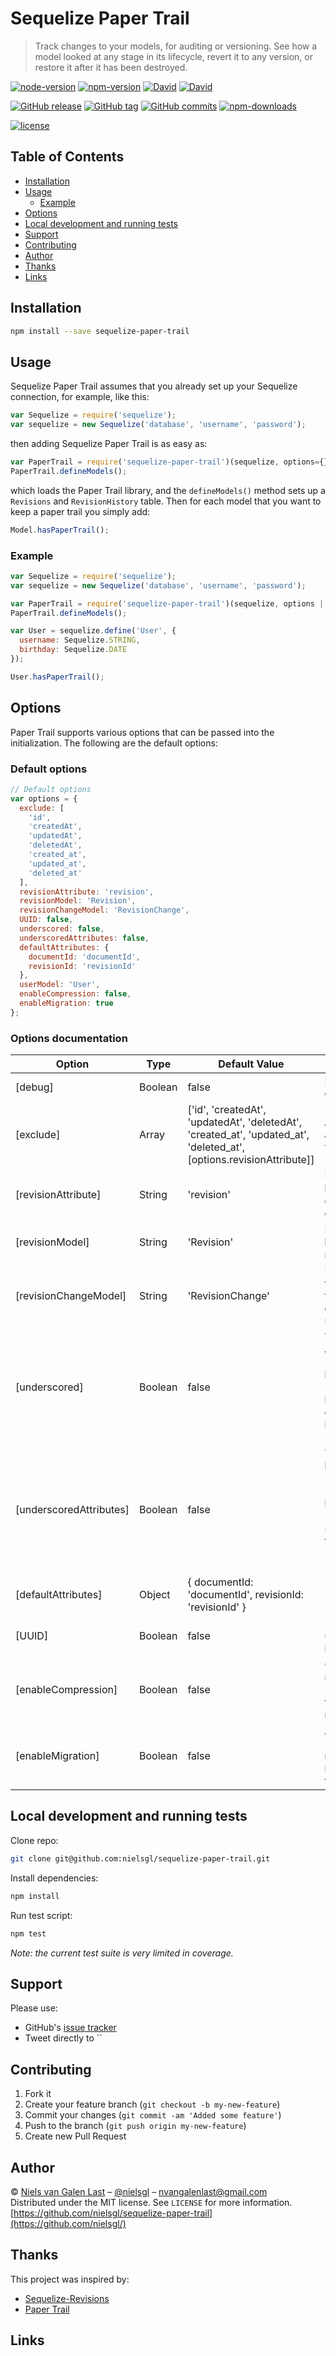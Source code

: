 # Sequelize Paper Trail

> Track changes to your models, for auditing or versioning. See how a model looked at any stage in its lifecycle, revert it to any version, or restore it after it has been destroyed.


<!-- [![NPM](https://nodei.co/npm/sequelize-paper-trail.png?downloads=true)](https://nodei.co/npm/sequelize-paper-trail/) -->

[![node-version](https://img.shields.io/node/v/sequelize-paper-trail.svg)](https://www.npmjs.org/package/sequelize-paper-trail)
[![npm-version](https://img.shields.io/npm/v/sequelize-paper-trail.svg)](https://www.npmjs.org/package/sequelize-paper-trail)
[![David](https://img.shields.io/david/nielsgl/sequelize-paper-trail.svg?maxAge=3600)]()
[![David](https://img.shields.io/david/dev/nielsgl/sequelize-paper-trail.svg?maxAge=3600)]()

[![GitHub release](https://img.shields.io/github/release/nielsgl/sequelize-paper-trail.svg)](https://www.npmjs.org/package/sequelize-paper-trail)
[![GitHub tag](https://img.shields.io/github/tag/nielsgl/sequelize-paper-trail.svg)](https://www.npmjs.org/package/sequelize-paper-trail)
[![GitHub commits](https://img.shields.io/github/commits-since/nielsgl/sequelize-paper-trail/v0.2.3.svg)]()
[![npm-downloads](https://img.shields.io/npm/dt/sequelize-paper-trail.svg)](https://www.npmjs.org/package/sequelize-paper-trail)

[![license](https://img.shields.io/github/license/nielsgl/sequelize-paper-trail.svg)](https://github.com/nielsgl/sequelize-paper-trail/blob/master/LICENSE)

<!-- START doctoc generated TOC please keep comment here to allow auto update -->
<!-- DON'T EDIT THIS SECTION, INSTEAD RE-RUN doctoc TO UPDATE -->
## Table of Contents

- [Installation](#installation)
- [Usage](#usage)
  - [Example](#example)
- [Options](#options)
- [Local development and running tests](#local-development-and-running-tests)
- [Support](#support)
- [Contributing](#contributing)
- [Author](#author)
- [Thanks](#thanks)
- [Links](#links)

<!-- END doctoc generated TOC please keep comment here to allow auto update -->

## Installation

```bash
npm install --save sequelize-paper-trail
```

## Usage

Sequelize Paper Trail assumes that you already set up your Sequelize connection, for example, like this:
```javascript
var Sequelize = require('sequelize');
var sequelize = new Sequelize('database', 'username', 'password');
```

then adding Sequelize Paper Trail is as easy as:

```javascript
var PaperTrail = require('sequelize-paper-trail')(sequelize, options={});
PaperTrail.defineModels();
```

which loads the Paper Trail library, and the `defineModels()` method sets up a `Revisions` and `RevisionHistory` table. Then for each model that you want to keep a paper trail you simply add:

```javascript
Model.hasPaperTrail();
```

### Example

```javascript
var Sequelize = require('sequelize');
var sequelize = new Sequelize('database', 'username', 'password');

var PaperTrail = require('sequelize-paper-trail')(sequelize, options || {});
PaperTrail.defineModels();

var User = sequelize.define('User', {
  username: Sequelize.STRING,
  birthday: Sequelize.DATE
});

User.hasPaperTrail();
```

## Options

Paper Trail supports various options that can be passed into the initialization. The following are the default options:

### Default options

```javascript
// Default options
var options = {
  exclude: [
    'id',
    'createdAt',
    'updatedAt',
    'deletedAt',
    'created_at',
    'updated_at',
    'deleted_at'
  ],
  revisionAttribute: 'revision',
  revisionModel: 'Revision',
  revisionChangeModel: 'RevisionChange',
  UUID: false,
  underscored: false,
  underscoredAttributes: false,
  defaultAttributes: {
    documentId: 'documentId',
    revisionId: 'revisionId'
  },
  userModel: 'User',
  enableCompression: false,
  enableMigration: true
};
```

### Options documentation

| Option | Type | Default Value | Description |
|-------------------------|---------|-----------------------------------------------------------------------------------------|------------------------------------------------------------------------------------------------------------------------------------------------------------------------------------------------------------------------|
| [debug] | Boolean | false | Enables logging to the console. |
| [exclude] | Array | ['id', 'createdAt', 'updatedAt', 'deletedAt', 'created_at', 'updated_at', 'deleted_at', [options.revisionAttribute]] | Array of global attributes to exclude from the paper trail. |
| [revisionAttribute] | String | 'revision' | Name of the attribute in the table that corresponds to the current revision. |
| [revisionModel] | String | 'Revision' | Name of the model that keeps the revision models. |
| [revisionChangeModel] | String | 'RevisionChange' | Name of the model that tracks all the attributes that have changed during each create and update call. |
| [underscored] | Boolean | false | The [revisionModel] and [revisionChangeModel] have 'createdAt' and 'updatedAt' attributes, by default, setting this option to true changes it to 'created_at' and 'updated_at'. |
| [underscoredAttributes] | Boolean | false | The [revisionModel] has a [defaultAttribute] 'documentId', and the [revisionChangeModel] has a  [defaultAttribute] 'revisionId, by default, setting this option to true changes it to 'document_id' and 'revision_id'. |
| [defaultAttributes] | Object | { documentId: 'documentId', revisionId: 'revisionId' } |  |
| [UUID] | Boolean | false | (only for Postgres) uses UUID's instead of id's. |
| [enableCompression] | Boolean | false | Compresses the revision attribute in the [revisionModel] to only the diff instead of all model attributes. |
| [enableMigration] | Boolean | false | Automatically adds the [revisionAttribute] via a migration to the models that have paper trails enabled. |

## Local development and running tests

Clone repo:

```bash
git clone git@github.com:nielsgl/sequelize-paper-trail.git
```

Install dependencies:
```bash
npm install
```

Run test script:
```bash
npm test
```


*Note: the current test suite is very limited in coverage.*

## Support

Please use:
* GitHub's [issue tracker](https://github.com/nielsgl/sequelize-paper-trail/issues)
* Tweet directly to ``

## Contributing

1. Fork it
2. Create your feature branch (`git checkout -b my-new-feature`)
3. Commit your changes (`git commit -am 'Added some feature'`)
4. Push to the branch (`git push origin my-new-feature`)
5. Create new Pull Request

## Author

© [Niels van Galen Last](https://nielsgl.com) – [@nielsgl](https://twitter.com/nielsgl) – nvangalenlast@gmail.com  
Distributed under the MIT license. See ``LICENSE`` for more information.  
[https://github.com/nielsgl/sequelize-paper-trail](https://github.com/nielsgl/)  

## Thanks

This project was inspired by:
* [Sequelize-Revisions](https://github.com/bkniffler/sequelize-revisions)
* [Paper Trail](https://github.com/airblade/paper_trail)

## Links

